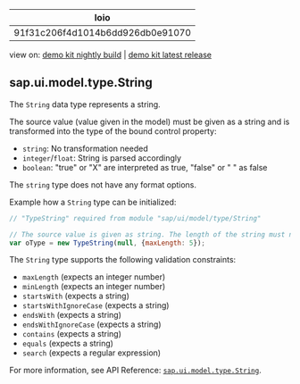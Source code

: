 <!-- loio91f31c206f4d1014b6dd926db0e91070 -->

| loio |
| -----|
| 91f31c206f4d1014b6dd926db0e91070 |

<div id="loio">

view on: [demo kit nightly build](https://sdk.openui5.org/nightly/#/topic/91f31c206f4d1014b6dd926db0e91070) | [demo kit latest release](https://sdk.openui5.org/topic/91f31c206f4d1014b6dd926db0e91070)</div>

## sap.ui.model.type.String

The `String` data type represents a string.

The source value \(value given in the model\) must be given as a string and is transformed into the type of the bound control property:

-   `string`: No transformation needed
-   `integer`/`float`: String is parsed accordingly
-   `boolean`: "true" or "X" are interpreted as true, "false" or " " as false

The `string` type does not have any format options.

Example how a `String` type can be initialized:

```js
// "TypeString" required from module "sap/ui/model/type/String"

// The source value is given as string. The length of the string must not be greater than 5.
var oType = new TypeString(null, {maxLength: 5});
```

The `String` type supports the following validation constraints:

-   `maxLength` \(expects an integer number\)
-   `minLength` \(expects an integer number\)
-   `startsWith` \(expects a string\)
-   `startsWithIgnoreCase` \(expects a string\)
-   `endsWith` \(expects a string\)
-   `endsWithIgnoreCase` \(expects a string\)
-   `contains` \(expects a string\)
-   `equals` \(expects a string\)
-   `search` \(expects a regular expression\)

For more information, see API Reference: [`sap.ui.model.type.String`](https://sdk.openui5.org/api/sap.ui.model.type.String).

